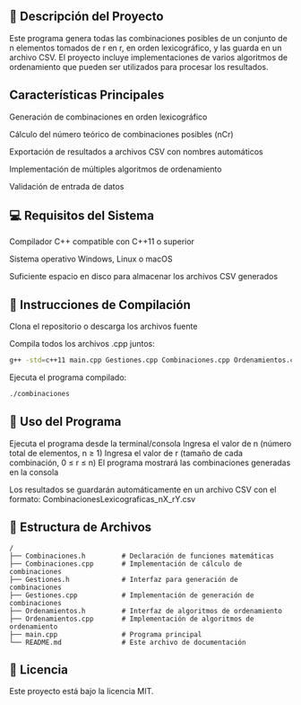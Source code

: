 ## 📌 Descripción del Proyecto
Este programa genera todas las combinaciones posibles de un conjunto de n elementos tomados de r en r, en orden lexicográfico, y las guarda en un archivo CSV. El proyecto incluye implementaciones de varios algoritmos de ordenamiento que pueden ser utilizados para procesar los resultados.

## Características Principales
Generación de combinaciones en orden lexicográfico

Cálculo del número teórico de combinaciones posibles (nCr)

Exportación de resultados a archivos CSV con nombres automáticos

Implementación de múltiples algoritmos de ordenamiento

Validación de entrada de datos

## 💻 Requisitos del Sistema
Compilador C++ compatible con C++11 o superior

Sistema operativo Windows, Linux o macOS

Suficiente espacio en disco para almacenar los archivos CSV generados

## 🔧 Instrucciones de Compilación
Clona el repositorio o descarga los archivos fuente

Compila todos los archivos .cpp juntos:

```bash
g++ -std=c++11 main.cpp Gestiones.cpp Combinaciones.cpp Ordenamientos.cpp -o combinaciones
```

Ejecuta el programa compilado:
```bash
./combinaciones
```

## 🚀 Uso del Programa
Ejecuta el programa desde la terminal/consola
Ingresa el valor de n (número total de elementos, n ≥ 1)
Ingresa el valor de r (tamaño de cada combinación, 0 ≤ r ≤ n)
El programa mostrará las combinaciones generadas en la consola

Los resultados se guardarán automáticamente en un archivo CSV con el formato: CombinacionesLexicograficas_nX_rY.csv

## 📂 Estructura de Archivos
```
/
├── Combinaciones.h         # Declaración de funciones matemáticas
├── Combinaciones.cpp       # Implementación de cálculo de combinaciones
├── Gestiones.h             # Interfaz para generación de combinaciones
├── Gestiones.cpp           # Implementación de generación de combinaciones
├── Ordenamientos.h         # Interfaz de algoritmos de ordenamiento
├── Ordenamientos.cpp       # Implementación de algoritmos de ordenamiento
├── main.cpp                # Programa principal
└── README.md               # Este archivo de documentación
```
## 📜 Licencia
Este proyecto está bajo la licencia MIT.
